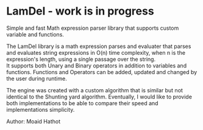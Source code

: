 # LamDel - work is in progress
Simple and fast Math expression parser library that supports custom variable and functions.

The LamDel library is a math expression parses and evaluater that parses and evaluates string expressions in O(n) time complexity, when n is the expression's length, using a single passage over the string.  
It supports both Unary and Binary operators in addition to variables and functions. Functions and Operators can be added, updated and changed by the user during runtime.  

The engine was created with a custom algorithm that is similar but not identical to the Shunting yard algorithm. Eventually, I would like to provide both implementations to be able to compare their speed and implementations simplicity.

Author: Moaid Hathot
